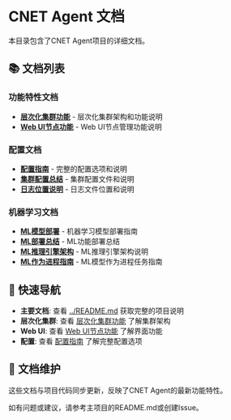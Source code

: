 # CNET Agent 文档

本目录包含了CNET Agent项目的详细文档。

## 📚 文档列表

### 功能特性文档
- **[层次化集群功能](./HIERARCHY_FEATURE.md)** - 层次化集群架构和功能说明
- **[Web UI节点功能](./WEBUI_NODES_FEATURE.md)** - Web UI节点管理功能说明

### 配置文档
- **[配置指南](./CONFIGURATION.md)** - 完整的配置选项和说明
- **[集群配置总结](./CLUSTER_CONFIG_SUMMARY.md)** - 集群配置文件和说明
- **[日志位置说明](./LOGS_LOCATION.md)** - 日志文件位置和说明

### 机器学习文档
- **[ML模型部署](./ML_MODEL_DEPLOYMENT.md)** - 机器学习模型部署指南
- **[ML部署总结](./ML_DEPLOYMENT_SUMMARY.md)** - ML功能部署总结
- **[ML推理引擎架构](./ML_INFERENCE_ENGINE_ARCHITECTURE.md)** - ML推理引擎架构说明
- **[ML作为进程指南](./ML_AS_PROCESS_GUIDE.md)** - ML模型作为进程任务指南

## 🚀 快速导航

- **主要文档**: 查看 [../README.md](../README.md) 获取完整的项目说明
- **层次化集群**: 查看 [层次化集群功能](./HIERARCHY_FEATURE.md) 了解集群架构
- **Web UI**: 查看 [Web UI节点功能](./WEBUI_NODES_FEATURE.md) 了解界面功能
- **配置**: 查看 [配置指南](./CONFIGURATION.md) 了解完整配置选项

## 📝 文档维护

这些文档与项目代码同步更新，反映了CNET Agent的最新功能特性。

如有问题或建议，请参考主项目的README.md或创建Issue。
